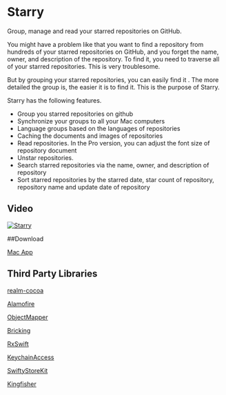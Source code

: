 # Starry
Group, manage and read your starred repositories on GitHub. 

You might have a problem like that you want to find a repository from hundreds of your starred repositories on GitHub, and you forget the name, owner, and description of the repository. To find it, you need to traverse all of your starred repositories. This is very troublesome. 

But by grouping your starred repositories, you can easily find it . The more detailed the group is, the easier it is to find it. This is the purpose of Starry.

 Starry has the following features.

* Group you starred repositories on github
* Synchronize your groups to all your Mac computers
* Language groups based on the languages of repositories
* Caching the documents and images of repositories
* Read repositories. In the Pro version, you can adjust the font size of repository document
* Unstar repositories.
* Search starred repositories via the name, owner, and description of repository
* Sort starred repositories by the starred date, star count of repository, repository name and update date of repository

## Video

[![Starry](https://raw.github.com/GabLeRoux/WebMole/master/ressources/WebMole_Youtube_Video.png)](video.mp4)



##Download

[Mac App](https://itunes.apple.com/us/app/starry/id1281893044)

## Third Party Libraries

[realm-cocoa](https://github.com/realm/realm-cocoa)

[Alamofire](https://github.com/Alamofire/Alamofire)

[ObjectMapper](https://github.com/Hearst-DD/ObjectMapper)

[Bricking](https://github.com/cp3hnu/Bricking)

[RxSwift](https://github.com/ReactiveX/RxSwift)

[KeychainAccess](https://github.com/kishikawakatsumi/KeychainAccess)

[SwiftyStoreKit](https://github.com/bizz84/SwiftyStoreKit)

[Kingfisher](https://github.com/onevcat/Kingfisher)